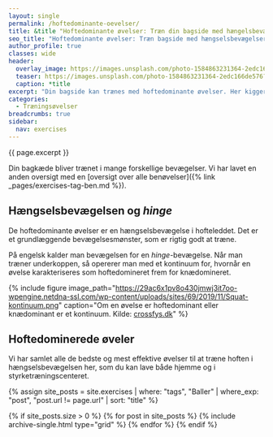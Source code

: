 ```yaml
---
layout: single
permalink: /hoftedominante-oevelser/
title: &title "Hoftedominante øvelser: Træn din bagside med hængelsbevægelser"
seo_title: "Hoftedominante øvelser: Træn bagside med hængselsbevægelser"
author_profile: true
classes: wide
header:
  overlay_image: https://images.unsplash.com/photo-1584863231364-2edc166de576?ixid=MnwxMjA3fDB8MHxwaG90by1wYWdlfHx8fGVufDB8fHx8&ixlib=rb-1.2.1&auto=format&fit=crop&w=1950&q=5
  teaser: https://images.unsplash.com/photo-1584863231364-2edc166de576?ixid=MnwxMjA3fDB8MHxwaG90by1wYWdlfHx8fGVufDB8fHx8&ixlib=rb-1.2.1&auto=format&fit=crop&w=400&q=5
  caption: *title
excerpt: "Din bagside kan trænes med hoftedominante øvelser. Her kigger vi på de bedste variationer af øvelser til bagkæden. Denne type kaldes også _hinge_ eller hængelsbevægelser."
categories:
  - Træningsøvelser
breadcrumbs: true
sidebar:
  nav: exercises
---
```


{{ page.excerpt }}

Din bagkæde bliver trænet i mange forskellige bevægelser. Vi har lavet en anden oversigt med en [oversigt over alle benøvelser]({% link _pages/exercises-tag-ben.md %}).

## Hængselsbevægelsen og _hinge_

De hoftedominante øvelser er en hængselsbevægelse i hofteleddet. Det er et grundlæggende bevægelsesmønster, som er rigtig godt at træne.

På engelsk kalder man bevægelsen for en _hinge_-bevægelse. Når man træner underkoppen, så opererer man med et kontinuum for, hvornår en øvelse karakteriseres som hoftedomineret frem for knædomineret.

{% include figure image_path="https://29ac6x1pv8o430jmwj3it7oo-wpengine.netdna-ssl.com/wp-content/uploads/sites/69/2019/11/Squat-kontinuum.png" caption="Om en øvelse er hoftedominant eller knædominant er et kontinuum. Kilde: [crossfys.dk](https://crossfys.dk/staerkere-ben-trods-smerter/)" %}

## Hoftedominerede øveler

Vi har samlet alle de bedste og mest effektive øvelser til at træne hoften i hængselsbevægelsen her, som du kan lave både hjemme og i styrketræningscenteret.

{% assign site_posts = site.exercises | where: "tags", "Baller" | where_exp: "post", "post.url != page.url" | sort: "title" %}

<div class="feature__wrapper">

{% if site_posts.size > 0 %}
  {% for post in site_posts %}
    {% include archive-single.html type="grid" %}
  {% endfor %}
{% endif %}

</div>
